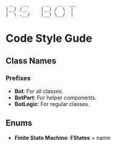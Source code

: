 ```
 __   __      __   __  ___ 
|__) /__`    |__) /  \  |  
|  \ .__/    |__) \__/  |  
```
# Code Style Gude

## Class Names
### Prefixes
- **Bot**: For all classes.
- **BotPart**: For helper components.
- **BotLogic**: For regular classes.

## Enums
- **Finite State Machine**: **FStates** + name
